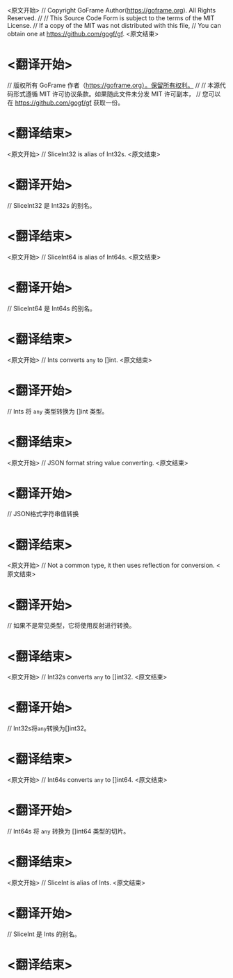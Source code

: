 
<原文开始>
// Copyright GoFrame Author(https://goframe.org). All Rights Reserved.
//
// This Source Code Form is subject to the terms of the MIT License.
// If a copy of the MIT was not distributed with this file,
// You can obtain one at https://github.com/gogf/gf.
<原文结束>

# <翻译开始>
// 版权所有 GoFrame 作者（https://goframe.org）。保留所有权利。
//
// 本源代码形式遵循 MIT 许可协议条款。如果随此文件未分发 MIT 许可副本，
// 您可以在 https://github.com/gogf/gf 获取一份。
# <翻译结束>







<原文开始>
// SliceInt32 is alias of Int32s.
<原文结束>

# <翻译开始>
// SliceInt32 是 Int32s 的别名。
# <翻译结束>


<原文开始>
// SliceInt64 is alias of Int64s.
<原文结束>

# <翻译开始>
// SliceInt64 是 Int64s 的别名。
# <翻译结束>


<原文开始>
// Ints converts `any` to []int.
<原文结束>

# <翻译开始>
// Ints 将 `any` 类型转换为 []int 类型。
# <翻译结束>


<原文开始>
// JSON format string value converting.
<原文结束>

# <翻译开始>
// JSON格式字符串值转换
# <翻译结束>


<原文开始>
// Not a common type, it then uses reflection for conversion.
<原文结束>

# <翻译开始>
// 如果不是常见类型，它将使用反射进行转换。
# <翻译结束>


<原文开始>
// Int32s converts `any` to []int32.
<原文结束>

# <翻译开始>
// Int32s将`any`转换为[]int32。
# <翻译结束>


<原文开始>
// Int64s converts `any` to []int64.
<原文结束>

# <翻译开始>
// Int64s 将 `any` 转换为 []int64 类型的切片。
# <翻译结束>


<原文开始>
// SliceInt is alias of Ints.
<原文结束>

# <翻译开始>
// SliceInt 是 Ints 的别名。
# <翻译结束>

